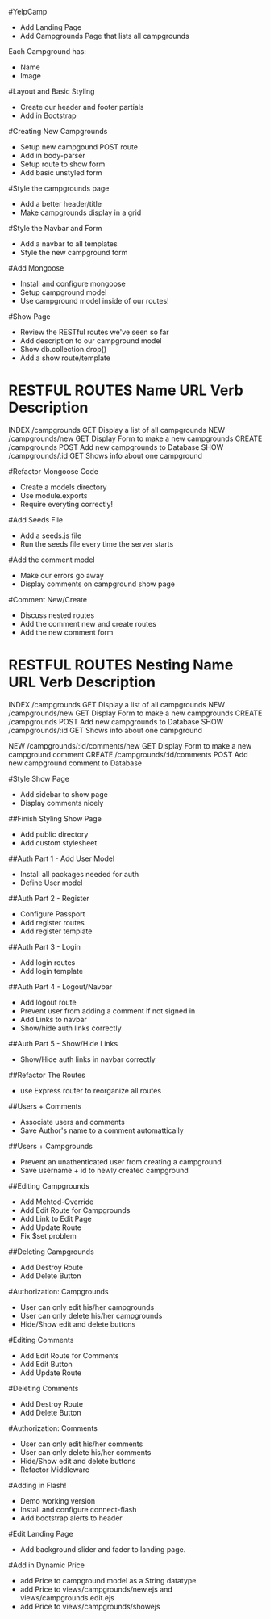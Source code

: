 #YelpCamp

* Add Landing Page
* Add Campgrounds Page that lists all campgrounds

Each Campground has:
* Name
* Image

#Layout and Basic Styling
* Create our header and footer partials
* Add in Bootstrap

#Creating New Campgrounds
* Setup new campgound POST route
* Add in body-parser
* Setup route to show form
* Add basic unstyled form

#Style the campgrounds page
* Add a better header/title
* Make campgrounds display in a grid

#Style the Navbar and Form
* Add a navbar to all templates
* Style the new campground form

#Add Mongoose
* Install and configure mongoose
* Setup campground model
* Use campground model inside of our routes!

#Show Page
* Review the RESTful routes we've seen so far
* Add description to our campground model
* Show db.collection.drop()
* Add a show route/template


RESTFUL ROUTES
Name    URL                 Verb    Description
==================================================
INDEX   /campgrounds        GET     Display a list of all campgrounds
NEW     /campgrounds/new    GET     Display Form to make a new campgrounds
CREATE  /campgrounds        POST    Add new campgrounds to Database
SHOW    /campgrounds/:id    GET     Shows info about one campground

#Refactor Mongoose Code
* Create a models directory
* Use module.exports
* Require everyting correctly!

#Add Seeds File
* Add a seeds.js file
* Run the seeds file every time the server starts

#Add the comment model
* Make our errors go away
* Display comments on campground show page

#Comment New/Create
* Discuss nested routes
* Add the comment new and create routes
* Add the new comment form

RESTFUL ROUTES Nesting
Name    URL                 Verb    Description
==================================================
INDEX   /campgrounds        GET     Display a list of all campgrounds
NEW     /campgrounds/new    GET     Display Form to make a new campgrounds
CREATE  /campgrounds        POST    Add new campgrounds to Database
SHOW    /campgrounds/:id    GET     Shows info about one campground

NEW     /campgrounds/:id/comments/new    GET     Display Form to make a new campground comment
CREATE  /campgrounds/:id/comments        POST    Add new campground comment to Database

#Style Show Page
* Add sidebar to show page
* Display comments nicely

##Finish Styling Show Page
* Add public directory
* Add custom stylesheet

##Auth Part 1 - Add User Model
* Install all packages needed for auth
* Define User model

##Auth Part 2 - Register
* Configure Passport
* Add register routes
* Add register template

##Auth Part 3 - Login
* Add login routes
* Add login template

##Auth Part 4 - Logout/Navbar
* Add logout route
* Prevent user from adding a comment if not signed in
* Add Links to navbar
* Show/hide auth links correctly

##Auth Part 5 - Show/Hide Links
* Show/Hide auth links in navbar correctly

##Refactor The Routes
* use Express router to reorganize all routes

##Users + Comments
* Associate users and comments
* Save Author's name to a comment automattically

##Users + Campgrounds
* Prevent an unathenticated user from creating a campground
* Save username + id to newly created campground

##Editing Campgrounds
* Add Mehtod-Override
* Add Edit Route for Campgrounds
* Add Link to Edit Page
* Add Update Route
* Fix $set problem

##Deleting Campgrounds
* Add Destroy Route
* Add Delete Button

#Authorization: Campgrounds
* User can only edit his/her campgrounds
* User can only delete his/her campgrounds
* Hide/Show edit and delete buttons

#Editing Comments
* Add Edit Route for Comments
* Add Edit Button
* Add Update Route

#Deleting Comments
* Add Destroy Route
* Add Delete Button

#Authorization: Comments
* User can only edit his/her comments
* User can only delete his/her comments
* Hide/Show edit and delete buttons
* Refactor Middleware

#Adding in Flash!
* Demo working version
* Install and configure connect-flash
* Add bootstrap alerts to header

#Edit Landing Page
* Add background slider and fader to landing page.

#Add in Dynamic Price
* add Price to campground model as a String datatype
* add Price to views/campgrounds/new.ejs and views/campgrounds.edit.ejs
* add Price to views/campgrounds/showejs

